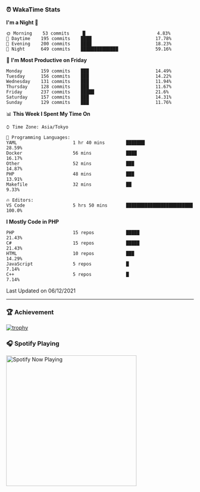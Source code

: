 ### ⏰ WakaTime Stats


<!--START_SECTION:waka-->
**I'm a Night 🦉** 

```text
🌞 Morning    53 commits     █                           4.83% 
🌆 Daytime    195 commits    ████                        17.78% 
🌃 Evening    200 commits    ████                        18.23% 
🌙 Night      649 commits    ██████████████              59.16%

```
📅 **I'm Most Productive on Friday** 

```text
Monday       159 commits    ███                         14.49% 
Tuesday      156 commits    ███                         14.22% 
Wednesday    131 commits    ███                         11.94% 
Thursday     128 commits    ███                         11.67% 
Friday       237 commits    █████                       21.6% 
Saturday     157 commits    ███                         14.31% 
Sunday       129 commits    ███                         11.76%

```


📊 **This Week I Spent My Time On** 

```text
⌚︎ Time Zone: Asia/Tokyo

💬 Programming Languages: 
YAML                     1 hr 40 mins        ███████                     28.59% 
Docker                   56 mins             ████                        16.17% 
Other                    52 mins             ███                         14.87% 
PHP                      48 mins             ███                         13.91% 
Makefile                 32 mins             ██                          9.33%

🔥 Editors: 
VS Code                  5 hrs 50 mins       █████████████████████████   100.0%

```

**I Mostly Code in PHP** 

```text
PHP                      15 repos            █████                       21.43% 
C#                       15 repos            █████                       21.43% 
HTML                     10 repos            ███                         14.29% 
JavaScript               5 repos             █                           7.14% 
C++                      5 repos             █                           7.14%

```



 Last Updated on 06/12/2021
<!--END_SECTION:waka-->

---

### 🏆 Achievement

[![trophy](https://github-profile-trophy.vercel.app/?username=Slime-hatena&theme=flat&no-bg=true&no-frame=true&column=8)](https://github.com/ryo-ma/github-profile-trophy)

### 🎧 Spotify Playing

[<img src="https://spotify-now-playing-slime-hatena.vercel.app/api/spotify-playing" alt="Spotify Now Playing" width="350" />](https://open.spotify.com/user/slime_hatena)

<!--
**Slime-hatena/Slime-hatena** is a ✨ _special_ ✨ repository because its `README.md` (this file) appears on your GitHub profile.

Here are some ideas to get you started:

- 🔭 I’m currently working on ...
- 🌱 I’m currently learning ...
- 👯 I’m looking to collaborate on ...
- 🤔 I’m looking for help with ...
- 💬 Ask me about ...
- 📫 How to reach me: ...
- 😄 Pronouns: ...
- ⚡ Fun fact: ...
-->
